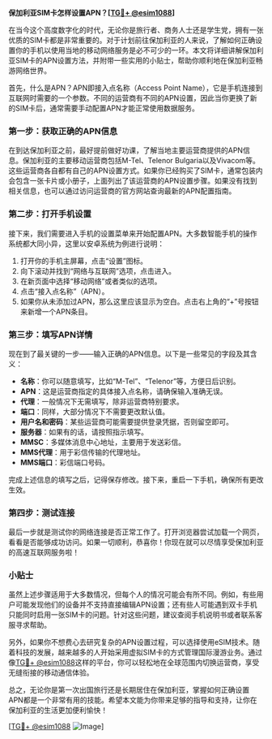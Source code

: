 **保加利亚SIM卡怎样设置APN？[[TG💪+ @esim1088](https://t.me/s/esim1088)]**

在当今这个高度数字化的时代，无论你是旅行者、商务人士还是学生党，拥有一张优质的SIM卡都是非常重要的。对于计划前往保加利亚的人来说，了解如何正确设置你的手机以使用当地的移动网络服务是必不可少的一环。本文将详细讲解保加利亚SIM卡的APN设置方法，并附带一些实用的小贴士，帮助你顺利地在保加利亚畅游网络世界。

首先，什么是APN？APN即接入点名称（Access Point Name），它是手机连接到互联网时需要的一个参数。不同的运营商有不同的APN设置，因此当你更换了新的SIM卡后，通常需要手动配置APN才能正常使用数据服务。

### **第一步：获取正确的APN信息**
在到达保加利亚之前，最好提前做好功课，了解当地主要运营商提供的APN信息。保加利亚的主要移动运营商包括M-Tel、Telenor Bulgaria以及Vivacom等。这些运营商各自都有自己的APN设置方式。如果你已经购买了SIM卡，通常包装内会包含一张卡片或小册子，上面列出了该运营商的APN设置步骤。如果没有找到相关信息，也可以通过访问运营商的官方网站查询最新的APN配置指南。

### **第二步：打开手机设置**
接下来，我们需要进入手机的设置菜单来开始配置APN。大多数智能手机的操作系统都大同小异，这里以安卓系统为例进行说明：

1. 打开你的手机主屏幕，点击“设置”图标。
2. 向下滚动并找到“网络与互联网”选项，点击进入。
3. 在新页面中选择“移动网络”或者类似的选项。
4. 点击“接入点名称”（APN）。
5. 如果你从未添加过APN，那么这里应该显示为空白。点击右上角的“+”号按钮来新增一个APN条目。

### **第三步：填写APN详情**
现在到了最关键的一步——输入正确的APN信息。以下是一些常见的字段及其含义：

- **名称**：你可以随意填写，比如“M-Tel”、“Telenor”等，方便日后识别。
- **APN**：这是运营商指定的具体接入点名称，请确保输入准确无误。
- **代理**：一般情况下无需填写，除非运营商特别要求。
- **端口**：同样，大部分情况下不需要更改默认值。
- **用户名和密码**：某些运营商可能需要提供登录凭据，否则留空即可。
- **服务器**：如果有的话，请按照指示填写。
- **MMSC**：多媒体消息中心地址，主要用于发送彩信。
- **MMS代理**：用于彩信传输的代理地址。
- **MMS端口**：彩信端口号码。

完成上述信息的填写之后，记得保存修改。接下来，重启一下手机，确保所有更改生效。

### **第四步：测试连接**
最后一步就是测试你的网络连接是否正常工作了。打开浏览器尝试加载一个网页，看看是否能够成功访问。如果一切顺利，恭喜你！你现在就可以尽情享受保加利亚的高速互联网服务啦！

### **小贴士**
虽然上述步骤适用于大多数情况，但每个人的情况可能会有所不同。例如，有些用户可能发现他们的设备并不支持直接编辑APN设置；还有些人可能遇到双卡手机只能同时启用一张SIM卡的问题。针对这些问题，建议查阅手机说明书或者联系客服寻求帮助。

另外，如果你不想费心去研究复杂的APN设置过程，可以选择使用eSIM技术。随着科技的发展，越来越多的人开始采用虚拟SIM卡的方式管理国际漫游业务。通过像[TG💪+ @esim1088](https://t.me/s/esim1088)这样的平台，你可以轻松地在全球范围内切换运营商，享受无缝衔接的移动通信体验。

总之，无论你是第一次出国旅行还是长期居住在保加利亚，掌握如何正确设置APN都是一个非常有用的技能。希望本文能为你带来足够的指导和支持，让你在保加利亚的生活更加便利愉快！

[[TG💪+ @esim1088](https://t.me/s/esim1088) ![Image](https://i.postimg.cc/4NQfJmqS/Snipaste-2025-05-13-00-14-12.png)]